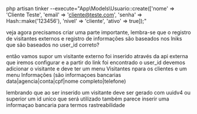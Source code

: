 php artisan tinker --execute="App\Models\Usuario::create(['nome' => 'Cliente Teste', 'email' => 'cliente@teste.com', 'senha' => Hash::make('123456'), 'nivel' => 'cliente', 'ativo' => true]);"




veja agora precisamos criar uma parte importante, lembra-se que   o registro de visitantes externos e registro de informações são baseados nos lniks que são baseados no user_id correto?

então vamos supor um visitante externo foi inserido através da api externa que iremos configurar e a partir do link foi encontrado o user_id devemos adicionar o visitante e deve ter um menu Visitantes npara os clientes e um menu Informações (são informaçoes bancarias data|agencia|conta|cpf|nome completo|telefone)

lembrando que ao ser inserido um visitante deve ser gerado com uuidv4 ou superior um id unico que será utilizado também parece inserir uma informaçao bancaria para termos rastreabilidade 